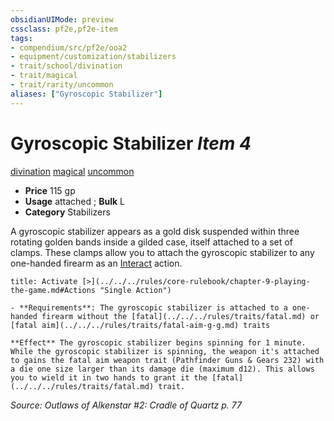 ```yaml
---
obsidianUIMode: preview
cssclass: pf2e,pf2e-item
tags:
- compendium/src/pf2e/ooa2
- equipment/customization/stabilizers
- trait/school/divination
- trait/magical
- trait/rarity/uncommon
aliases: ["Gyroscopic Stabilizer"]
---
```

# Gyroscopic Stabilizer *Item 4*  
[divination](divination.md)  [magical](magical.md)  [uncommon](uncommon.md)  

- **Price** 115 gp
- **Usage** attached <to a two-handed firearm>; **Bulk** L
- **Category** Stabilizers

A gyroscopic stabilizer appears as a gold disk suspended within three rotating golden bands inside a gilded case, itself attached to a set of clamps. These clamps allow you to attach the gyroscopic stabilizer to any one-handed firearm as an [Interact](interact.md) action.

```ad-embed-ability
title: Activate [>](../../../rules/core-rulebook/chapter-9-playing-the-game.md#Actions "Single Action")

- **Requirements**: The gyroscopic stabilizer is attached to a one-handed firearm without the [fatal](../../../rules/traits/fatal.md) or [fatal aim](../../../rules/traits/fatal-aim-g-g.md) traits

**Effect** The gyroscopic stabilizer begins spinning for 1 minute. While the gyroscopic stabilizer is spinning, the weapon it's attached to gains the fatal aim weapon trait (Pathfinder Guns & Gears 232) with a die one size larger than its damage die (maximum d12). This allows you to wield it in two hands to grant it the [fatal](../../../rules/traits/fatal.md) trait.
```

*Source: Outlaws of Alkenstar #2: Cradle of Quartz p. 77*
